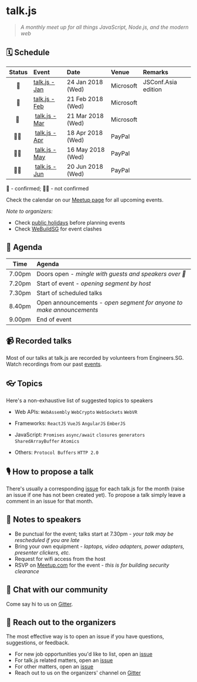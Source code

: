 # talk.js

> _A monthly meet up for all things JavaScript, Node.js, and the modern web_

## 🗓 Schedule

 Status | Event   | Date                         | Venue  | Remarks |
:------:|:--------|:-----------------------------|:-------|:--------|
 🤘 | [talk.js - Jan][6] | 24 Jan 2018 (Wed)  | Microsoft | JSConf.Asia edition
 🤘 | [talk.js - Feb][#] | 21 Feb 2018 (Wed)  | Microsoft | 
 🤘 | [talk.js - Mar][#] | 21 Mar 2018 (Wed)  | Microsoft | 
 🤷‍♀️ | [talk.js - Apr][#] | 18 Apr 2018 (Wed)  | PayPal | 
 🤷‍♀️ | [talk.js - May][#] | 16 May 2018 (Wed)  | PayPal | 
 🤷‍♀️ | [talk.js - Jun][#] | 20 Jun 2018 (Wed)  | PayPal | 

🤘 - confirmed; 🤷‍♀️ - not confirmed

[#]: https://github.com/SingaporeJS/talk.js/issues/ "talk.js"
[6]: https://github.com/SingaporeJS/talk.js/issues/6 "talk.js - January 2018"

Check the calendar on our [Meetup page](https://www.meetup.com/Singapore-JS/events/) for all upcoming events.

_Note to organizers:_
- Check [public holidays](http://www.mom.gov.sg/employment-practices/public-holidays) before planning events
- Check [WeBuildSG](https://webuild.sg) for event clashes

## 📅 Agenda

Time   | Agenda
------ | :-----
7.00pm | Doors open - _mingle with guests and speakers over 🍕_
7.20pm | Start of event - _opening segment by host_
7.30pm | Start of scheduled talks
8.40pm | Open announcements - _open segment for anyone to make announcements_
9.00pm | End of event

## 📹 Recorded talks

Most of our talks at talk.js are recorded by volunteers from Engineers.SG. Watch recordings from our past [events](https://engineers.sg/organization/singaporejs).

## 👓 Topics

Here's a non-exhaustive list of suggested topics to speakers

- Web APIs: `WebAssembly` `WebCrypto` `WebSockets` `WebVR`

- Frameworks: `ReactJS` `VueJS` `AngularJS` `EmberJS`

- JavaScript: `Promises` `async/await` `closures` `generators` `SharedArrayBuffer` `Atomics`

- Others: `Protocol Buffers` `HTTP 2.0`

## 🎙 How to propose a talk

There's usually a corresponding [issue](https://github.com/SingaporeJS/talk.js/issues) for each talk.js for the month (raise an issue if one has not been created yet). To propose a talk simply leave a comment in an issue for that month.

## 📝 Notes to speakers

- Be punctual for the event; talks start at 7.30pm - _your talk may be rescheduled if you are late_
- Bring your own equipment - _laptops, video adapters, power adapters, presenter clickers, etc._
- Request for wifi access from the host
- RSVP on [Meetup.com](https://www.meetup.com/Singapore-JS) for the event - _this is for building security clearance_

## 👋 Chat with our community

Come say hi to us on [Gitter](https://gitter.im/SingaporeJS/home).

## 💬 Reach out to the organizers

The most effective way is to open an issue if you have questions, suggestions, or feedback.

- For new job opportunities you'd like to list, open an [issue](https://github.com/SingaporeJS/jobs/issues/new)
- For talk.js related matters, open an [issue](https://github.com/SingaporeJS/talk.js/issues/new)
- For other matters, open an [issue](https://github.com/SingaporeJS/organizers/issues/new)
- Reach out to us on the organizers' channel on [Gitter](https://gitter.im/SingaporeJS/organizers)
